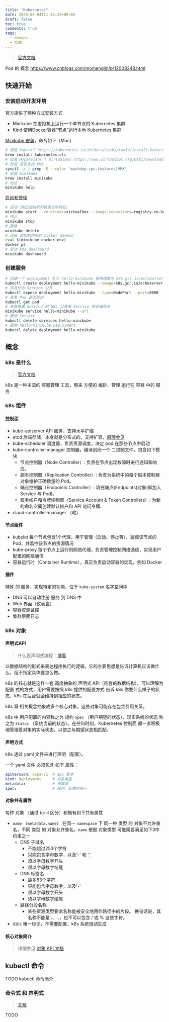 ```yaml
---
title: "Kubernetes"
date: 2020-08-04T21:43:22+08:00
draft: false
toc: true
comments: true
tags:
  - devops
  - 后端
---
```


> [官方文档](https://kubernetes.io/zh/docs/home/)

Pod 的 概念 https://www.cnblogs.com/momenglin/p/12008248.html

## 快速开始

### 安装启动开发环境

官方提供了两种方式安装方式

* Minikube 在虚拟机上运行一个单节点的 Kubernetes 集群
* Kind 使用Docker容器“节点”运行本地 Kubernetes 集群

[Minikube 安装](https://kubernetes.io/zh/docs/tasks/tools/install-minikube/)，命令如下（Mac）

```bash
# 安装 kubectl https://kubernetes.io/zh/docs/tasks/tools/install-kubectl/
brew install kubernetes-cli
# 安装 Hypervisor ( VirtualBox https://www.virtualbox.org/wiki/Downloads)
# 检查 是否支持 VMX
sysctl -a | grep -E --color 'machdep.cpu.features|VMX'
# 安装 minikube
brew install minikube
# 验证
minikube help
```

[启动和管理](https://kubernetes.io/zh/docs/setup/learning-environment/minikube/)

```bash
# 启动（指定虚拟机和镜像仓库地址）
minikube start --vm-driver=virtualbox --image-repository=registry.cn-hangzhou.aliyuncs.com/google_containers
# 停止
minikube stop
# 删除
minikube delete
# 连接 虚拟机内部的 docker daemon
eval $(minikube docker-env)
docker ps
# 启动 k8s dashboard
minikube dashboard
```

### 创建服务

```bash
# 创建一个 deployment 名为 hello-minikube 使用镜像为 k8s.gcr.io/echoserver:1.10
kubectl create deployment hello-minikube --image=k8s.gcr.io/echoserver:1.10
# 将其作为 Service 公开
kubectl expose deployment hello-minikube --type=NodePort --port=8080
# 查看 Pod 是否启动
kubectl get pod
# 获取暴露 Service 的 URL 以查看 Service 的详细信息
minikube service hello-minikube --url
# 删除 Service
kubectl delete services hello-minikube
# 删除 hello-minikube Deployment：
kubectl delete deployment hello-minikube
```

## 概念

### k8s 是什么

> [官方文档](https://kubernetes.io/zh/docs/concepts/overview/what-is-kubernetes/)

k8s 是一种主流的 容器管理 工具，用来 方便的 编排、管理 运行在 容器 中的 服务

### k8s 组件

#### 控制面

* kube-apiserver API 服务，支持水平扩缩
* etcd 后端存储，本身就是分布式的，支持扩容，[原理参见](https://draveness.me/etcd-introduction/)
* kube-scheduler 调度器，负责资源调度，决定 pod 在那些节点中启动
* kube-controller-manager 控制器，编译到同一个 二进制文件，包含如下模块
    * 节点控制器（Node Controller）: 负责在节点出现故障时进行通知和响应。
    * 副本控制器（Replication Controller）: 负责为系统中的每个副本控制器对象维护正确数量的 Pod。
    * 端点控制器（Endpoints Controller）: 填充端点(Endpoints)对象(即加入 Service 与 Pod)。
    * 服务帐户和令牌控制器（Service Account & Token Controllers）: 为新的命名空间创建默认帐户和 API 访问令牌.
* cloud-controller-manager （略）

#### 节点组件

* kubelet 每个节点包含1个代理，用于管理（启动、停止等）、监控该节点的Pod，并监控该节点的资源情况
* kube-proxy 每个节点上运行的网络代理，负责管理控制网络通信，实现用户配置的网络通信
* 容器运行时（Container Runtime），真正负责启动容器的实现，例如 Docker

#### 插件

特殊 的 服务，实现特定的功能，位于 `kube-system` 名字空间中

* DNS 可以自动注册 服务 到 DNS 中
* Web 界面（仪表盘）
* 容器资源监控
* 集群层面日志

### k8s 对象

#### 声明式API

> 什么是声明式编程：[博客](https://www.cnblogs.com/sirkevin/p/8283110.html)

以数据结构的形式来表达程序执行的逻辑。它的主要思想是告诉计算机应该做什么，但不指定具体要怎么做。

k8s 的核心就是这样一套 高度抽象的 声明式 API（嵌套的数据结构）。可以理解为 配置 式的方式，用户需要按照 k8s 提供的配置方式 告诉 k8s 你要什么样子的状态，k8s 在后台就会维持到相应的状态。

k8s 将 相关概念抽象成多个核心对象，这些对象可能存在包含引用关系。

k8s 中 用户配置的内容称之为 规约 `Spec` （用户期望的状态），现实系统的状态 称之为 `Status` （系统当前的状态）。在任何时刻，Kubernetes 控制面 都一直积极地管理着对象的实际状态，以使之与期望状态相匹配。

#### 声明方式

k8s 通过 yaml 文件来进行声明（配置）。

一个 yaml 文件 必须包含 如下 属性：

```yaml
apiVersion: apps/v1  # api 版本
kind: Deployment     # 对象类型
metadata:            # 元数据
spec:                # 规约，配置的核心
```

#### 对象共有属性

每种 对象 （通过 `kind` 区分）都拥有如下共有属性

* `name` （`metadata.name`） 在同一 `namespace` 下 同一种 类型 的 对象不允许重名，不同 类型 的 对象允许重名。`name` 根据 对象类型 可能需要满足如下3中约束之一
    * DNS 子域名
        * 不能超过253个字符
        * 只能包含字母数字，以及'-' 和 '.'
        * 须以字母数字开头
        * 须以字母数字结尾
    * DNS 标签名
        * 最多63个字符
        * 只能包含字母数字，以及'-'
        * 须以字母数字开头
        * 须以字母数字结尾
    * 路径分段名称
        * 某些资源类型要求名称能被安全地用作路径中的片段。 换句话说，其名称不能是 .、..，也不可以包含 / 或 % 这些字符。
* `UIDs` 唯一标识，不需要配置，k8s 系统自动生成

#### 核心对象简介

> 详细参见 [对象 API 文档](https://kubernetes.io/docs/reference/generated/kubernetes-api/v1.18/)

## kubectl 命令

TODO kubectl 命令简介

### 命令式 和 声明式

> [文档](https://kubernetes.io/zh/docs/concepts/overview/working-with-objects/object-management/)

TODO
